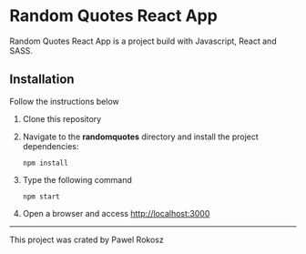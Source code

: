 # Random Quotes React App

Random Quotes React App is a project build with Javascript, React and SASS.

## Installation

Follow the instructions below

1. Clone this repository

1. Navigate to the **randomquotes** directory and install the project dependencies:

    ```
    npm install
    ```

1. Type the following command

    ```
    npm start
    ```


1. Open a browser and access [http://localhost:3000](http://localhost:3000)

----------
This project was crated by Pawel Rokosz
